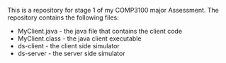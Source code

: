 This is a repository for stage 1 of my COMP3100 major Assessment. The repository contains the following files:

* MyClient.java - the java file that contains the client code 
* MyClient.class - the java client executable 
* ds-client - the client side simulator 
* ds-server - the server side simulator 